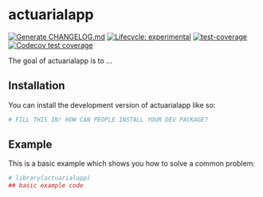 
<!-- README.md is generated from README.Rmd. Please edit that file -->

# actuarialapp

<!-- badges: start -->

[![Generate
CHANGELOG.md](https://github.com/jimbrig/actuarialapp/actions/workflows/git-cliff.yml/badge.svg)](https://github.com/jimbrig/actuarialapp/actions/workflows/git-cliff.yml)
[![Lifecycle:
experimental](https://img.shields.io/badge/lifecycle-experimental-orange.svg)](https://lifecycle.r-lib.org/articles/stages.html#experimental)
[![test-coverage](https://github.com/jimbrig/actuarialapp/actions/workflows/codecov.yml/badge.svg)](https://github.com/jimbrig/actuarialapp/actions/workflows/codecov.yml)
[![Codecov test
coverage](https://codecov.io/gh/jimbrig/actuarialapp/branch/main/graph/badge.svg)](https://app.codecov.io/gh/jimbrig/actuarialapp?branch=main)
<!-- badges: end -->

The goal of actuarialapp is to …

## Installation

You can install the development version of actuarialapp like so:

``` r
# FILL THIS IN! HOW CAN PEOPLE INSTALL YOUR DEV PACKAGE?
```

## Example

This is a basic example which shows you how to solve a common problem:

``` r
# library(actuarialapp)
## basic example code
```
